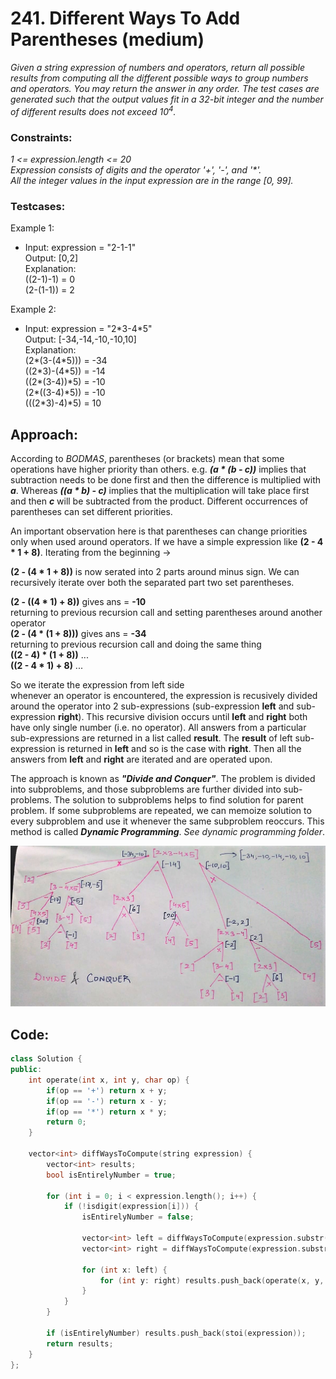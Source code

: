 # 241. Different Ways To Add Parentheses (medium)

_Given a string expression of numbers and operators, return all possible results from computing all the different possible ways to group numbers and operators. You may return the answer in any order.
The test cases are generated such that the output values fit in a 32-bit integer and the number of different results does not exceed 10<sup>4</sup>._

### **Constraints:**

_1 <= expression.length <= 20  
Expression consists of digits and the operator '+', '-', and '\*'.  
All the integer values in the input expression are in the range [0, 99]._

### **Testcases:**

Example 1:

- Input: expression = "2-1-1"  
  Output: [0,2]  
  Explanation:  
  ((2-1)-1) = 0  
  (2-(1-1)) = 2

Example 2:

- Input: expression = "2\*3-4\*5"  
  Output: [-34,-14,-10,-10,10]  
  Explanation:  
  (2*(3-(4\*5))) = -34  
  ((2*3)-(4\*5)) = -14  
  ((2\*(3-4))\*5) = -10  
  (2\*((3-4)\*5)) = -10  
  (((2\*3)-4)\*5) = 10

## Approach:

According to _BODMAS_, parentheses (or brackets) mean that some operations have higher priority than others. e.g. **_(a \* (b - c))_** implies that subtraction needs to be done first and then the difference is multiplied with **_a_**. Whereas **_((a \* b) - c)_** implies that the multiplication will take place first and then **_c_** will be subtracted from the product. Different occurrences of parentheses can set different priorities.

An important observation here is that parentheses can change priorities only when used around operators. If we have a simple expression like **(2 - 4 \* 1 + 8)**. Iterating from the beginning ->

**(2 - (4 \* 1 + 8))** is now serated into 2 parts around minus sign. We can recursively iterate over both the separated part two set parentheses.

**(2 - ((4 \* 1) + 8))** gives ans = **-10**  
returning to previous recursion call and setting parentheses around another operator  
**(2 - (4 \* (1 + 8)))** gives ans = **-34**  
returning to previous recursion call and doing the same thing  
**((2 - 4) \* (1 + 8))** ...  
**((2 - 4 \* 1) + 8)** ...

So we iterate the expression from left side  
whenever an operator is encountered, the expression is recusively divided around the operator into 2 sub-expressions (sub-expression **left** and sub-expression **right**). This recursive division occurs until **left** and **right** both have only single number (i.e. no operator). All answers from a particular sub-expressions are returned in a list called **result**. The **result** of left sub-expression is returned in **left** and so is the case with **right**. Then all the answers from **left** and **right** are iterated and are operated upon.

The approach is known as **_"Divide and Conquer"_**. The problem is divided into subproblems, and those subproblems are further divided into sub-problems. The solution to subproblems helps to find solution for parent problem. If some subproblems are repeated, we can memoize solution to every subproblem and use it whenever the same subproblem reoccurs. This method is called **_Dynamic Programming_**. _See dynamic programming folder_.

![Explanation](/images/leetcode-241differentWaysToAddParentheses-explanation.jpeg)

## Code:

```cpp
class Solution {
public:
    int operate(int x, int y, char op) {
        if(op == '+') return x + y;
        if(op == '-') return x - y;
        if(op == '*') return x * y;
        return 0;
    }

    vector<int> diffWaysToCompute(string expression) {
        vector<int> results;
        bool isEntirelyNumber = true;

        for (int i = 0; i < expression.length(); i++) {
            if (!isdigit(expression[i])) {
                isEntirelyNumber = false;

                vector<int> left = diffWaysToCompute(expression.substr(0, i));
                vector<int> right = diffWaysToCompute(expression.substr(i + 1, expression.length()));

                for (int x: left) {
                    for (int y: right) results.push_back(operate(x, y, expression[i]));
                }
            }
        }

        if (isEntirelyNumber) results.push_back(stoi(expression));
        return results;
    }
};
```
